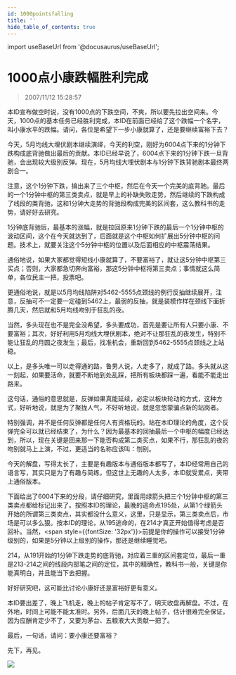 ```yaml
---
id: 1000pointsfalling 
title: ''
hide_table_of_contents: true
---
```


import useBaseUrl from '@docusaurus/useBaseUrl';

# 1000点小康跌幅胜利完成

> 2007/11/12 15:28:57

<div style={{color: '#009900', fontWeight: '500', fontSize: '18px'}}>

本ID宣布做空时说，没有1000点的下跌空间，不爽，所以要先拉出空间来。今天，1000点的基本任务已经胜利完成，本ID在前面已经给了这个跌幅一个名字，叫小康水平的跌幅。请问，各位是希望下一步小康就算了，还是要继续富裕下去？
 
今天，5月均线大埋伏剧本继续演绎，今天的利空，刚好为6004点下来的1分钟下跌构成底背驰做出最后的贡献。本ID已经早说了，6004点下来的1分钟下跌一旦背驰，会出现较大级别反弹。现在，5月均线大埋伏剧本与1分钟下跌背驰剧本最终两剧合一。
 
注意，这个1分钟下跌，搞出来了三个中枢，然后在今天一个完美的底背驰。最后的一个1分钟中枢的第三类卖点，就是早上的补缺失败走势，然后继续的下跌构成了线段的类背驰，这和1分钟大走势的背驰段构成完美的区间套，这么教科书的走势，请好好去研究。
 
1分钟底背驰后，最基本的涨幅，就是拉回原来1分钟下跌的最后一个1分钟中枢的波动区间，这个在今天就达到了，后面就是这个中枢如何扩展出5分钟中枢的问题。技术上，就要关注这个5分钟中枢的位置以及后面相应的中枢震荡结果。
 
通俗地说，如果大家都觉得短线小康就算了，不要富裕了，就让这5分钟中枢第三买点；否则，大家都急切奔向富裕，那这5分钟中枢将第三卖点；事情就这么简单，各位民主一把，投票吧。
 
更通俗地说，就是以5月均线陷阱对5462-5555点颈线的例行反抽继续展开，注意，反抽可不一定要一定碰到5462上，最弱的反抽，就是装模作样在颈线下面折腾几天，然后就和5月均线吻别于狂乱的夜。
 
当然，多头现在也不是完全没希望，多头要成功，首先是要让所有人只要小康、不要富裕；其次，好好利用5月均线大埋伏剧本，绝对不让那狂乱的夜发生，特别不能让狂乱的月圆之夜发生；最后，找准机会，重新回到5462-5555点颈线之上站稳。
 
以上，是多头唯一可以走得通的路，鲁男人说，人走多了，就成了路。多头就从这一刻起，如果要活命，就要不断地到处乱踩，把所有板块都踩一遍，看能不能走出路来。
 
这句话，通俗的意思就是，反弹如果真能延续，必定以板块轮动的方式，这种方式，好听地说，就是为了聚拢人气，不好听地说，就是忽悠蒙骗点新的站岗者。
 
特别强调，并不是任何反弹都是任何人有资格玩的。站在本ID理论的角度，这个反弹完全可以就已经结束了，为什么？因为最基本的回抽最后一个中枢的幅度已经达到，所以，现在关键是回来那一下能否构成第二类买点，如果不行，那狂乱的夜的吻别就马上上演，不过，更适当的名称应该叫：刎别。
 
今天的解盘，写得太长了，主要是有趣版本与通俗版本都写了，本ID经常用自己的语言写，其实只是为了有趣与简练，但这世上无趣的人太多，本ID就受累点，夹带上通俗版本。
 
下面给出了6004下来的分段，请仔细研究，里面用绿箭头把三个1分钟中枢的第三类卖点都给标记出来了。按照本ID的理论，最晚的逃命点195处，从第1个绿箭头开始的所谓第三类卖点，其实都没什么意义，这里，只是显示，第三类卖点后，市场是可以多么狠。按本ID的理论，从195逃命的，在214才真正开始值得考虑是否回补。当然，<span style={{fontSize: '32px'}}>前提是你的操作可以接受1分钟级别的，</span>如果是5分钟以上级别的操作，那还是继续睡觉吧。
 
214，从191开始的1分钟下跌走势的底背驰，对应着三重的区间套定位，最后一重是213-214之间的线段内部笔之间的定位，其中的精确性，教科书一般，关键是你能真明白，并且能当下去把握。
 
好好研究吧，这可能比讨论小康好还是富裕好更有意义。
 
本ID要出差了，晚上飞机走，晚上的帖子肯定写不了，明天收盘再解盘。不过，在外地，时间上可能不能太准时。另外，后面几天的晚上帖子，估计很难完全保证，因为应酬肯定少不了，又要为茅台、五粮液大大贡献一把了。
 
最后，一句话，请问：要小康还要富裕？
 
先下，再见。

</div>

<div style={{textAlign: 'left'}}>
<img src={useBaseUrl('https://crustipfs.info/ipfs/QmXSnds2BF97yuZwYAMLwrpjQcuPcm22WGsFmBJfWFTEUM/economics/1000pointsfalling/20071112.jpg')} /><br/><br/>
</div>